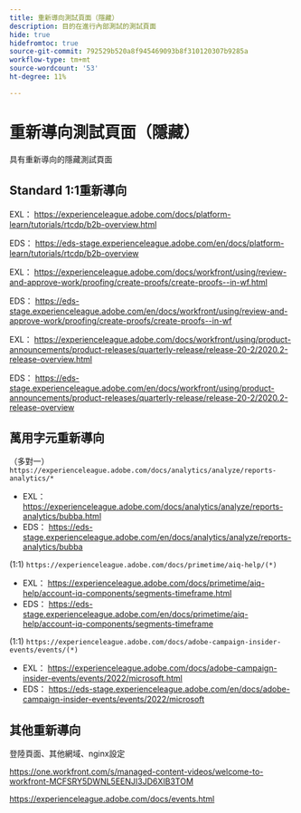 ```yaml
---
title: 重新導向測試頁面（隱藏）
description: 目的在進行內部測試的測試頁面
hide: true
hidefromtoc: true
source-git-commit: 792529b520a8f945469093b8f310120307b9285a
workflow-type: tm+mt
source-wordcount: '53'
ht-degree: 11%

---
```


# 重新導向測試頁面（隱藏）

具有重新導向的隱藏測試頁面

## Standard 1:1重新導向

EXL： <https://experienceleague.adobe.com/docs/platform-learn/tutorials/rtcdp/b2b-overview.html>

EDS： <https://eds-stage.experienceleague.adobe.com/en/docs/platform-learn/tutorials/rtcdp/b2b-overview>

EXL： <https://experienceleague.adobe.com/docs/workfront/using/review-and-approve-work/proofing/create-proofs/create-proofs--in-wf.html>

EDS： https://eds-stage.experienceleague.adobe.com/en/docs/workfront/using/review-and-approve-work/proofing/create-proofs/create-proofs--in-wf

EXL： <https://experienceleague.adobe.com/docs/workfront/using/product-announcements/product-releases/quarterly-release/release-20-2/2020.2-release-overview.html>

EDS： <https://eds-stage.experienceleague.adobe.com/en/docs/workfront/using/product-announcements/product-releases/quarterly-release/release-20-2/2020.2-release-overview>

## 萬用字元重新導向

（多對一） `https://experienceleague.adobe.com/docs/analytics/analyze/reports-analytics/*`

* EXL： <https://experienceleague.adobe.com/docs/analytics/analyze/reports-analytics/bubba.html>
* EDS： <https://eds-stage.experienceleague.adobe.com/en/docs/analytics/analyze/reports-analytics/bubba>

(1:1) `https://experienceleague.adobe.com/docs/primetime/aiq-help/(*)`

* EXL： <https://experienceleague.adobe.com/docs/primetime/aiq-help/account-iq-components/segments-timeframe.html>
* EDS： <https://eds-stage.experienceleague.adobe.com/en/docs/primetime/aiq-help/account-iq-components/segments-timeframe>

(1:1) `https://experienceleague.adobe.com/docs/adobe-campaign-insider-events/events/(*)`

* EXL： <https://experienceleague.adobe.com/docs/adobe-campaign-insider-events/events/2022/microsoft.html>
* EDS： <https://eds-stage.experienceleague.adobe.com/en/docs/adobe-campaign-insider-events/events/2022/microsoft>

## 其他重新導向

登陸頁面、其他網域、nginx設定

<https://one.workfront.com/s/managed-content-videos/welcome-to-workfront-MCFSRY5DWNL5EENJI3JD6XIB3TOM>

<https://experienceleague.adobe.com/docs/events.html>
